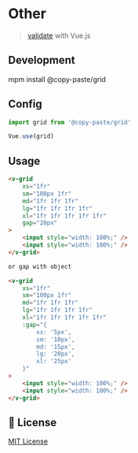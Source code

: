 # Other

> <a href="https://github.com/pipat2468/copy-paste-validate">validate</a> with Vue.js

## Development

mpm install @copy-paste/grid

## Config

```js
import grid from '@copy-paste/grid'

Vue.use(grid)
```

## Usage

```html
<v-grid
    xs="1fr"
    sm="100px 1fr"
    md="1fr 1fr 1fr"
    lg="1fr 1fr 1fr 1fr"
    xl="1fr 1fr 1fr 1fr 1fr"
    gap="20px"
>
    <input style="width: 100%;" />
    <input style="width: 100%;" />
</v-grid>

or gap with object

<v-grid
    xs="1fr"
    sm="100px 1fr"
    md="1fr 1fr 1fr"
    lg="1fr 1fr 1fr 1fr"
    xl="1fr 1fr 1fr 1fr 1fr"
    :gap="{
        xs: '5px',
        sm: '10px',
        md: '15px',
        lg: '20px',
        xl: '25px'
    }"
>
    <input style="width: 100%;" />
    <input style="width: 100%;" />
</v-grid>
```

## 📑 License

[MIT License](./LICENSE)
